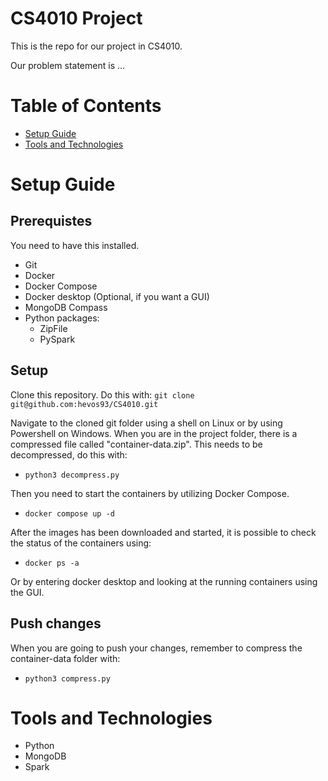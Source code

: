 # CS4010 Project

This is the repo for our project in CS4010.

Our problem statement is ...

# Table of Contents

- [Setup Guide](#setup-guide)
- [Tools and Technologies](#tools-and-technologies)

# Setup Guide

## Prerequistes

You need to have this installed.

- Git
- Docker
- Docker Compose
- Docker desktop (Optional, if you want a GUI)
- MongoDB Compass
- Python packages:
    - ZipFile
    - PySpark

## Setup

Clone this repository. Do this with: `git clone git@github.com:hevos93/CS4010.git`

Navigate to the cloned git folder using a shell on Linux or by using Powershell on Windows. When you are in the project folder, there is a compressed file called "container-data.zip". This needs to be decompressed, do this with: 

- `python3 decompress.py`


Then you need to start the containers by utilizing Docker Compose.

- `docker compose up -d`

After the images has been downloaded and started, it is possible to check the status of the containers using:

- `docker ps -a`

Or by entering docker desktop and looking at the running containers using the GUI.


## Push changes

When you are going to push your changes, remember to compress the container-data folder with:

- `python3 compress.py`

# Tools and Technologies

- Python
- MongoDB
- Spark
